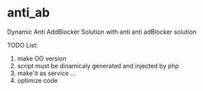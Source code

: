 # anti_ab
Dynamic Anti AddBlocker Solution
with anti anti adBlocker solution

TODO List:

1. make OO version
2. script must be dinamicaly generated and injected by php
3. make'it as service ...
4. optimize code 